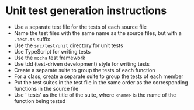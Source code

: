# Unit test generation instructions
- Use a separate test file for the tests of each source file
- Name the test files with the same name as the source files, but with a `.test.ts` suffix
- Use the `src/test/unit` directory for unit tests
- Use TypeScript for writing tests
- Use the `mocha` test framework
- Use tdd (test-driven development) style for writing tests
- Create a separate suite to group the tests of each function
- For a class, create a separate suite to group the tests of each member
- Put the test suites in the test file in the same order as the corresponding functions in the source file
- Use '<name> tests' as the title of the suite, where `<name>` is the name of the function being tested